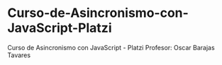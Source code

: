 # Curso-de-Asincronismo-con-JavaScript-Platzi
Curso de Asincronismo con JavaScript - Platzi
Profesor: Oscar Barajas Tavares
